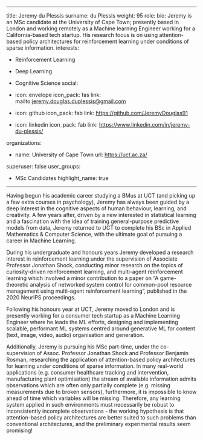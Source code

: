 
---
title: Jeremy du Plessis
surname: du Plessis
weight: 95
role:
bio: Jeremy is an MSc candidate at the University of Cape Town; presently based in London and working remotely as a Machine learning Engineer working for a California-based tech startup. His research focus is on using attention-based policy architectures for reinforcement learning under conditions of sparse information.
interests:
  - Reinforcement Learning
  - Deep Learning
  - Cognitive Science
social:
  - icon: envelope
    icon_pack: fas
    link: mailto:jeremy.douglas.duplessis@gmail.com



  - icon: github
    icon_pack: fab
    link: https://github.com/JeremyDouglas91

  - icon: linkedin
    icon_pack: fab
    link: https://www.linkedin.com/in/jeremy-du-plessis/

organizations:
  - name: University of Cape Town
    url: https://uct.ac.za/

superuser: false
user_groups:
  - MSc Candidates
highlight_name: true


---

Having begun his academic career studying a BMus at UCT (and picking up a few extra courses in psychology), Jeremy has always been guided by a deep interest in the cognitive aspects of human behaviour, learning, and creativity. A few years after, driven by a new interested in statistical learning and a fascination with the idea of training general-purpose predictive models from data, Jeremy returned to UCT to complete his BSc in Applied Mathematics & Computer Science, with the ultimate goal of pursuing a career in Machine Learning.

During his undergraduate and honours years Jeremy developed a research interest in reinforcement learning under the supervision of Associate Professor Jonathan Shock, conducting minor research on the topics of curiosity-driven reinforcement learning, and multi-agent reinforcement learning which involved a minor contribution to a paper on “A game-theoretic analysis of networked system control for common-pool resource management using multi-agent reinforcement learning”, published in the 2020 NeurIPS proceedings.

Following his honours year at UCT, Jeremy moved to London and is presently working for a consumer tech startup as a Machine Learning Engineer where he leads the ML efforts, designing and implementing scalable, performant ML systems centred around generative ML for content (text, image, video, audio) organisation and generation.

Additionally, Jeremy is pursuing his MSc part-time, under the co-supervision of Assoc. Professor Jonathan Shock and Professor Benjamin Rosman, researching the application of attention-based policy architectures for learning under conditions of sparse information. In many real-world applications (e.g. consumer healthcare tracking and intervention, manufacturing plant optimisation) the stream of available information admits observations which are often only partially complete (e.g. missing measurements due to broken sensors), furthermore, it is impossible to know ahead of time which variables will be missing. Therefore, any learning system applied in such environments must necessarily be robust to inconsistently incomplete observations - the working hypothesis is that attention-based policy architectures are better suited to such problems than conventional architectures, and the preliminary experimental results seem promising!


